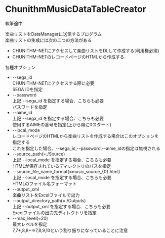 <h1>ChunithmMusicDataTableCreator</h1>

執筆途中

楽曲リストをDataManagerに送信するプログラム  
楽曲リストの生成には次の二つの方法がある  
+ CHUNITHM-NETにアクセスして楽曲リストをDLして作成する(利用権必須)
+ CHUNITHM-NETのレコードページのHTMLから作成する

各種オプション

+ --sega_id  
CHUNITHM-NETにアクセスする際に必要  
SEGA IDを指定
+ --password  
上記 --sega_id を指定する場合、こちらも必要  
パスワードを指定
+ --aime_id  
上記 --sega_id を指定する場合、こちらも必要  
使用するAIMEの番号を指定(上から順に0スタート)
+ --local_mode  
レコードページのHTMLから楽曲リストを作成する場合はこのオプションを指定する  
これを指定した場合、--sega_id,--password,--aime_idの指定は無視される
+ --source_path(=./Source)  
上記 --local_mode を指定する場合、こちらも必要  
HTMLが保存されているディレクトリのパスを指定  
+ --source_file_name_format(=music_source_{0}.html)  
上記 --local_mode を指定する場合、こちらも必要  
HTMLのファイル名フォーマット
+ --output_xml  
楽曲リストをExcelファイルで出力
+ --output_directory_path(=./Outputs)  
上記 --output_xml を指定する場合、こちらも必要  
Excelファイルの出力先ディレクトリを指定
+ --max_level(=20)  
最大レベルを指定  
7,7+,8,8+⇒7,8,9,10という割り振りになっていることに注意
